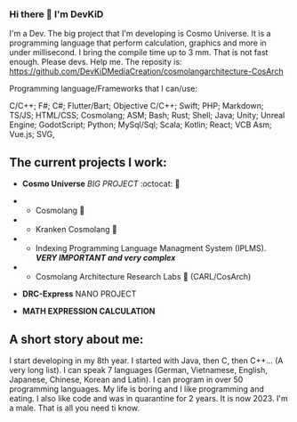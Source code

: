 ### Hi there 👋 I'm DevKiD

I'm a Dev. The big project that I'm developing is Cosmo Universe. It is a programming language that perform calculation, graphics and more in under millisecond. I bring the compile time up to 3 mm. That is not fast enough. Please devs. Help me. The reposity is: https://github.com/DevKiDMediaCreation/cosmolangarchitecture-CosArch

Programming language/Frameworks that I can/use:

C/C++; F#; C#; Flutter/Bart; Objective C/C++; Swift; PHP; Markdown; TS/JS; HTML/CSS; Cosmolang; ASM; Bash; Rust; Shell; Java; Unity; Unreal Engine; GodotScript; Python; MySql/Sql; Scala; Kotlin; React; VCB Asm; Vue.js; SVG, 

## The current projects I work:
- **Cosmo Universe** *BIG PROJECT* :octocat: 🥇
- * Cosmolang 🦄
- * Kranken Cosmolang 🐙
- * Indexing Programming Language Managment System (IPLMS). ***VERY IMPORTANT and very complex***
- * Cosmolang Architecture Research Labs 🥼 (CARL/CosArch)

- **DRC-Express** NANO PROJECT

-  **MATH EXPRESSION CALCULATION**

## A short story about me:
I start developing in my 8th year. I started with Java, then C, then C++... (A very long list).
I can speak 7 languages (German, Vietnamese, English, Japanese, Chinese, Korean and Latin). I can program in over 50 programming languages. My life is boring and I like programming and eating. I also like code and was in quarantine for 2 years. It is now 2023. I'm a male. That is all you need ti know.
